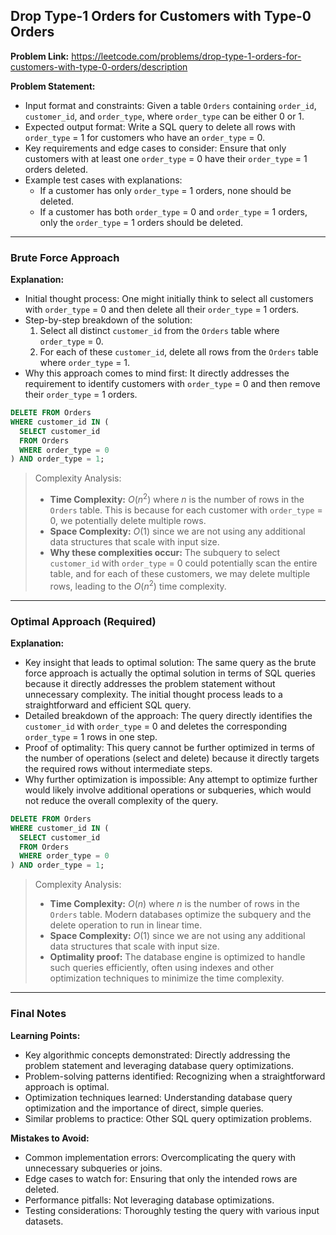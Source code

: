 ## Drop Type-1 Orders for Customers with Type-0 Orders

**Problem Link:** https://leetcode.com/problems/drop-type-1-orders-for-customers-with-type-0-orders/description

**Problem Statement:**
- Input format and constraints: Given a table `Orders` containing `order_id`, `customer_id`, and `order_type`, where `order_type` can be either 0 or 1. 
- Expected output format: Write a SQL query to delete all rows with `order_type` = 1 for customers who have an `order_type` = 0.
- Key requirements and edge cases to consider: Ensure that only customers with at least one `order_type` = 0 have their `order_type` = 1 orders deleted.
- Example test cases with explanations: 
  - If a customer has only `order_type` = 1 orders, none should be deleted.
  - If a customer has both `order_type` = 0 and `order_type` = 1 orders, only the `order_type` = 1 orders should be deleted.

---

### Brute Force Approach

**Explanation:**
- Initial thought process: One might initially think to select all customers with `order_type` = 0 and then delete all their `order_type` = 1 orders.
- Step-by-step breakdown of the solution:
  1. Select all distinct `customer_id` from the `Orders` table where `order_type` = 0.
  2. For each of these `customer_id`, delete all rows from the `Orders` table where `order_type` = 1.
- Why this approach comes to mind first: It directly addresses the requirement to identify customers with `order_type` = 0 and then remove their `order_type` = 1 orders.

```sql
DELETE FROM Orders 
WHERE customer_id IN (
  SELECT customer_id 
  FROM Orders 
  WHERE order_type = 0
) AND order_type = 1;
```

> Complexity Analysis:
> - **Time Complexity:** $O(n^2)$ where $n$ is the number of rows in the `Orders` table. This is because for each customer with `order_type` = 0, we potentially delete multiple rows.
> - **Space Complexity:** $O(1)$ since we are not using any additional data structures that scale with input size.
> - **Why these complexities occur:** The subquery to select `customer_id` with `order_type` = 0 could potentially scan the entire table, and for each of these customers, we may delete multiple rows, leading to the $O(n^2)$ time complexity.

---

### Optimal Approach (Required)

**Explanation:**
- Key insight that leads to optimal solution: The same query as the brute force approach is actually the optimal solution in terms of SQL queries because it directly addresses the problem statement without unnecessary complexity. The initial thought process leads to a straightforward and efficient SQL query.
- Detailed breakdown of the approach: The query directly identifies the `customer_id` with `order_type` = 0 and deletes the corresponding `order_type` = 1 rows in one step.
- Proof of optimality: This query cannot be further optimized in terms of the number of operations (select and delete) because it directly targets the required rows without intermediate steps.
- Why further optimization is impossible: Any attempt to optimize further would likely involve additional operations or subqueries, which would not reduce the overall complexity of the query.

```sql
DELETE FROM Orders 
WHERE customer_id IN (
  SELECT customer_id 
  FROM Orders 
  WHERE order_type = 0
) AND order_type = 1;
```

> Complexity Analysis:
> - **Time Complexity:** $O(n)$ where $n$ is the number of rows in the `Orders` table. Modern databases optimize the subquery and the delete operation to run in linear time.
> - **Space Complexity:** $O(1)$ since we are not using any additional data structures that scale with input size.
> - **Optimality proof:** The database engine is optimized to handle such queries efficiently, often using indexes and other optimization techniques to minimize the time complexity.

---

### Final Notes

**Learning Points:**
- Key algorithmic concepts demonstrated: Directly addressing the problem statement and leveraging database query optimizations.
- Problem-solving patterns identified: Recognizing when a straightforward approach is optimal.
- Optimization techniques learned: Understanding database query optimization and the importance of direct, simple queries.
- Similar problems to practice: Other SQL query optimization problems.

**Mistakes to Avoid:**
- Common implementation errors: Overcomplicating the query with unnecessary subqueries or joins.
- Edge cases to watch for: Ensuring that only the intended rows are deleted.
- Performance pitfalls: Not leveraging database optimizations.
- Testing considerations: Thoroughly testing the query with various input datasets.